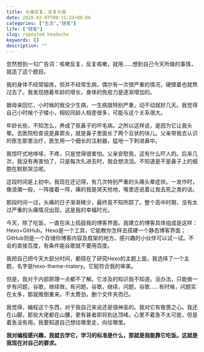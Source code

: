```yaml
---
title: 头痛反复，反复头痛
date: 2020-02-07T00:15:23+08:00
categories: ["生活","随笔"]
life: ["随笔"]
slug: repeated headache
keywords: []
description: ""
---
```


忽然想到一句广告词：咳嗽反复，反复咳嗽，就用……想到自己今天所做的事情，就造了这个题目。

我的身体不经常锻炼，但并不经常生病，偶尔有一次很严重的情况，硬撑着也就熬过去了。我发现随着年龄的增长，身体的免疫力是逐渐增加的。

据母亲回忆，小时候的我没少生病，一生病就特别严重，动不动就好几天。我觉得自己小时候个子矮小，相较同龄人相差很多，可能与这个关系很大。

年龄长些，不知怎么，养成了抠鼻子的坏毛病。之所以这样说，是因为它让我头晕。去医院检查说是鼻窦炎，就是鼻子里面长了两个豆状的块儿。父亲带我去认识的医生那里治疗，医生用一个细长的注射器，猛地一下刺进鼻中。

我惊吓式地哆嗦，不疼，只是觉得很害怕。父亲安慰我，这有什么吓人的。后来几次，我没有再害怕了，只是每次扎进去时，我会想流泪。不知道是不是鼻子上的细胞在默默哭泣呢。

这段时间是上初中。我现在还记得，有几次特别严重的头痛头晕症状。一发作时，像浪潮一般，一阵接着一阵，痛的我是哭天抢地，嘴里还说着让我去死之类的话。

那段时间一过，头痛的日子渐渐稀少，最终竟不知所踪了。整个高中时期，没有太过严重的头痛情况出现，这是我的幸福时光。

今天，除了吃饭，一直在床上捣鼓我的博客界面。我建立的博客具体组成是这样：Hexo+GitHub。Hexo是一个工具，它能教你怎样去搭建一个静态博客界面；GitHub则是一个存储你博客内容及框架的地方。感兴趣的小伙伴可以试一试。不会的直接百度，有条件能谷歌就不要用百度。

我把自己把今天大部分时间，都搭在了研究Hexo的主题上面，我选择了一个主题，名字是hexo-theme-matery。它挺符合我的审美。

但是，我对于内部原理一点都不了解。它涉及的知识我不知道。没办法，只能做一步有问题，谷歌，继续做，有问题，谷歌，继续，问题，谷歌……有时候，问题实在太多，那就推倒重来。不太费劲，删个文件夹而已。

我觉得，编程这个东西，对于我自己来说还是很神圣的。我对它有敬畏之心。我还在山脚，那些大佬都在山腰，更有甚者即将到达顶峰。心里不着急不太可能，但是着急没有用。我要知道自己想往哪里走，向往哪里。

**我对编程感兴趣，我就去学它，学习的标准是什么，那就是我能靠它吃饭。这就是我现在对自己的要求。**